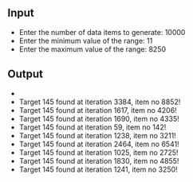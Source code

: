 ## Input

- Enter the number of data items to generate: 10000
- Enter the minimum value of the range: 11 
- Enter the maximum value of the range: 8250

## Output

- 
- Target 145 found at iteration 3384, item no 8852!
- Target 145 found at iteration 1617, item no 4206!
- Target 145 found at iteration 1690, item no 4335!
- Target 145 found at iteration 59, item no 142!
- Target 145 found at iteration 1238, item no 3211!
- Target 145 found at iteration 2464, item no 6541!
- Target 145 found at iteration 1025, item no 2725!
- Target 145 found at iteration 1830, item no 4855!
- Target 145 found at iteration 1241, item no 3250!